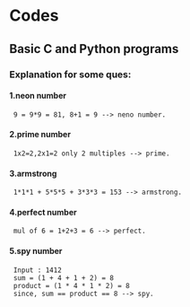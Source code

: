 # Codes
## Basic C and Python programs

### Explanation for some ques:
#### 1.neon number
     9 = 9*9 = 81, 8+1 = 9 --> neno number.
#### 2.prime number
     1x2=2,2x1=2 only 2 multiples --> prime.
#### 3.armstrong 
     1*1*1 + 5*5*5 + 3*3*3 = 153 --> armstrong.
#### 4.perfect number
     mul of 6 = 1+2+3 = 6 --> perfect.
#### 5.spy number
     Input : 1412
     sum = (1 + 4 + 1 + 2) = 8
     product = (1 * 4 * 1 * 2) = 8
     since, sum == product == 8 --> spy.
